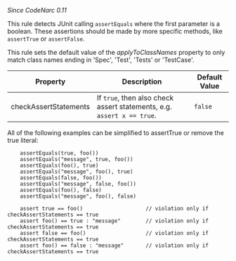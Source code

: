
*Since CodeNarc 0.11*

This rule detects JUnit calling `assertEquals` where the first parameter is a boolean. These assertions
should be made by more specific methods, like `assertTrue` or `assertFalse`.

This rule sets the default value of the *applyToClassNames* property to only match class names
ending in 'Spec', 'Test', 'Tests' or 'TestCase'.

| Property                    | Description            | Default Value    |
|-----------------------------|------------------------|------------------|
| checkAssertStatements       | If `true`, then also check assert statements, e.g. `assert x == true`. | `false` |


All of the following examples can be simplified to assertTrue or remove the true literal:

```
    assertEquals(true, foo())
    assertEquals("message", true, foo())
    assertEquals(foo(), true)
    assertEquals("message", foo(), true)
    assertEquals(false, foo())
    assertEquals("message", false, foo())
    assertEquals(foo(), false)
    assertEquals("message", foo(), false)

    assert true == foo()                    // violation only if checkAssertStatements == true
    assert foo() == true : "message"        // violation only if checkAssertStatements == true
    assert false == foo()                   // violation only if checkAssertStatements == true
    assert foo() == false : "message"       // violation only if checkAssertStatements == true
```


